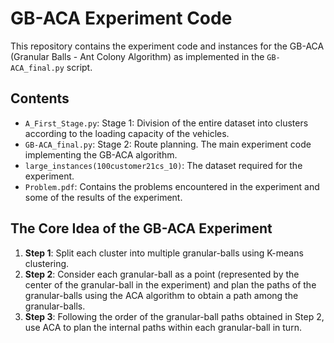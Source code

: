 # GB-ACA Experiment Code

This repository contains the experiment code and instances for the GB-ACA (Granular Balls - Ant Colony Algorithm) as implemented in the `GB-ACA_final.py` script.

## Contents

- `A_First_Stage.py`: Stage 1: Division of the entire dataset into clusters according to the loading capacity of the vehicles.
- `GB-ACA_final.py`: Stage 2: Route planning. The main experiment code implementing the GB-ACA algorithm.
- `large_instances(100customer21cs_10)`: The dataset required for the experiment.
- `Problem.pdf`: Contains the problems encountered in the experiment and some of the results of the experiment.

## The Core Idea of the GB-ACA Experiment

1. **Step 1**: Split each cluster into multiple granular-balls using K-means clustering.
2. **Step 2**: Consider each granular-ball as a point (represented by the center of the granular-ball in the experiment) and plan the paths of the granular-balls using the ACA algorithm to obtain a path among the granular-balls.
3. **Step 3**: Following the order of the granular-ball paths obtained in Step 2, use ACA to plan the internal paths within each granular-ball in turn.
